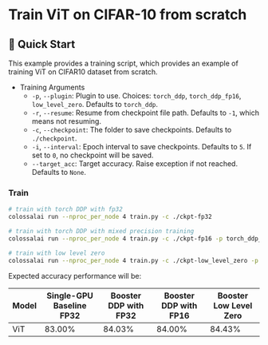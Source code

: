 # Train ViT on CIFAR-10 from scratch

## 🚀 Quick Start

This example provides a training script, which provides an example of training ViT on CIFAR10 dataset from scratch.

- Training Arguments
  - `-p`, `--plugin`: Plugin to use. Choices: `torch_ddp`, `torch_ddp_fp16`, `low_level_zero`. Defaults to `torch_ddp`.
  - `-r`, `--resume`: Resume from checkpoint file path. Defaults to `-1`, which means not resuming.
  - `-c`, `--checkpoint`: The folder to save checkpoints. Defaults to `./checkpoint`.
  - `-i`, `--interval`: Epoch interval to save checkpoints. Defaults to `5`. If set to `0`, no checkpoint will be saved.
  - `--target_acc`: Target accuracy. Raise exception if not reached. Defaults to `None`.


### Train

```bash
# train with torch DDP with fp32
colossalai run --nproc_per_node 4 train.py -c ./ckpt-fp32

# train with torch DDP with mixed precision training
colossalai run --nproc_per_node 4 train.py -c ./ckpt-fp16 -p torch_ddp_fp16

# train with low level zero
colossalai run --nproc_per_node 4 train.py -c ./ckpt-low_level_zero -p low_level_zero
```

Expected accuracy performance will be:

| Model     | Single-GPU Baseline FP32 | Booster DDP with FP32 | Booster DDP with FP16 | Booster Low Level Zero |
| --------- | ------------------------ | --------------------- | --------------------- | ---------------------- |
| ViT       | 83.00%                   | 84.03%                | 84.00%                | 84.43%                 |
